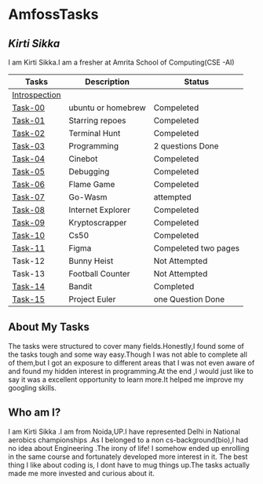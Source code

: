 # AmfossTasks
 

## *Kirti Sikka* 
I am Kirti Sikka.I am a fresher at  Amrita School of Computing(CSE -AI) 




| Tasks         | Description                 | Status        |
| ------------- | ----------------------      |------------------|
|[Introspection](https://github.com/kirtisikka1211/amfoss-tasks/tree/main/introspection)|                              |                 |
| [Task-00](https://github.com/kirtisikka1211/amfoss-tasks/tree/main/task-00)  | ubuntu or homebrew |Compeleted|
| [Task-01](https://github.com/kirtisikka1211/amfoss-tasks/tree/main/task-01)       | Starring repoes     |Compeleted|
| [Task-02](https://github.com/kirtisikka1211/amfoss-tasks/tree/main/task-02)       | Terminal Hunt      |Compeleted|
| [Task-03](https://github.com/kirtisikka1211/amfoss-tasks/tree/main/task-03)      | Programming        |2 questions Done|
| [Task-04](https://github.com/kirtisikka1211/amfoss-tasks/tree/main/task-04)       | Cinebot            |Compeleted|
| [Task-05](https://github.com/kirtisikka1211/amfoss-tasks/tree/main/task-05)       | Debugging          |Compeleted|
| [Task-06](https://github.com/kirtisikka1211/amfoss-tasks/tree/main/task-06)       | Flame Game         |Compeleted|
| [Task-07](https://github.com/kirtisikka1211/amfoss-tasks/tree/main/task-07)     | Go-Wasm            | attempted|
| [Task-08](https://github.com/kirtisikka1211/amfoss-tasks/tree/main/task-08)        | Internet Explorer |Compeleted|
| [Task-09](https://github.com/kirtisikka1211/amfoss-tasks/tree/main/task-09)      | Kryptoscrapper    |Compeleted|
|[Task-10](https://github.com/kirtisikka1211/amfoss-tasks/tree/main/task-10)        | Cs50              |Compeleted|
| [Task-11](https://github.com/kirtisikka1211/amfoss-tasks/tree/main/task11)       | Figma           | Compeleted two pages|
 | Task-12       | Bunny Heist          |Not Attempted|
| Task-13       | Football Counter           |Not Attempted|
| [Task-14](https://github.com/kirtisikka1211/amfoss-tasks/tree/main/task-14)       | Bandit            |Completed|
| [Task-15 ](https://github.com/kirtisikka1211/amfoss-tasks/tree/main/task-15)      | Project Euler          |one Question Done|


## **About My Tasks**
The tasks were structured to cover many fields.Honestly,I found some of the tasks tough and some way easy.Though I was not able to complete all of them,but I got an exposure to different areas that I was not even aware of and found my hidden interest in programming.At the end ,I would just like to say it was a excellent opportunity to learn more.It helped me improve my googling skills.


## **Who am I?**
I am Kirti Sikka .I am from Noida,UP.I have represented Delhi  in National  aerobics championships .As I belonged  to a non cs-background(bio),I had no idea about Engineering .The irony of life! I somehow ended up enrolling in the same course and fortunately developed more interest in it. The best thing I like about coding is, I dont have to mug things up.The tasks actually made me more invested and curious about it.





